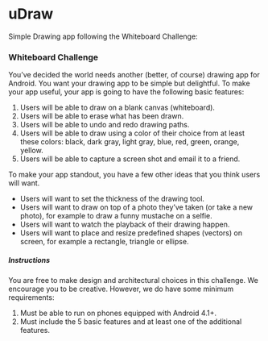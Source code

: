 # uDraw
Simple Drawing app following the Whiteboard Challenge:

### Whiteboard Challenge

You’ve decided the world needs another (better, of course) drawing app for Android.  You want your drawing app to be simple but delightful.  To make your app useful, your app is going to have the following basic features:

1. Users will be able to draw on a blank canvas (whiteboard).
2. Users will be able to erase what has been drawn.
3. Users will be able to undo and redo drawing paths.
4. Users will be able to draw using a color of their choice from at least these colors: black, dark gray, light gray, blue, red, green, orange, yellow.
5. Users will be able to capture a screen shot and email it to a friend.

To make your app standout, you have a few other ideas that you think users will want.

- Users will want to set the thickness of the drawing tool.
- Users will want to draw on top of a photo they’ve taken (or take a new photo), for example to draw a funny mustache on a selfie.
- Users will want to watch the playback of their drawing happen.
- Users will want to place and resize predefined shapes (vectors) on screen, for example a rectangle, triangle or ellipse.

##### Instructions

You are free to make design and architectural choices in this challenge.  We encourage you to be creative.  However, we do have some minimum requirements:

1. Must be able to run on phones equipped with Android 4.1+.
2. Must include the 5 basic features and at least one of the additional features.
